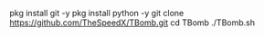 
pkg install git -y
pkg install python -y
git clone https://github.com/TheSpeedX/TBomb.git
cd TBomb
./TBomb.sh

